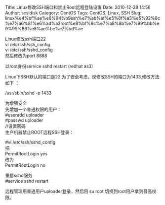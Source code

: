 Title: Linux修改SSH端口和禁止Root远程登陆设置
Date: 2010-12-28 14:56
Author: scsidisk
Category: CentOS
Tags: CentOS, Linux, SSH
Slug: linux%e4%bf%ae%e6%94%b9ssh%e7%ab%af%e5%8f%a3%e5%92%8c%e7%a6%81%e6%ad%a2root%e8%bf%9c%e7%a8%8b%e7%99%bb%e9%99%86%e8%ae%be%e7%bd%ae

Linux修改ssh端口22  
vi /etc/ssh/ssh\_config  
vi /etc/ssh/sshd\_config  
然后修改为port 8888

以root身份service sshd restart (redhat as3)

Linux下SSH默认的端口是22,为了安全考虑，现修改SSH的端口为1433,修改方法如下
：

/usr/sbin/sshd -p 1433

为增强安全  
先增加一个普通权限的用户：  
\#useradd uploader  
\#passwd uploader  
//设置密码  
生产机器禁止ROOT远程SSH登录：

\#vi /etc/ssh/sshd\_config  
把  
PermitRootLogin yes  
改为  
PermitRootLogin no

重启sshd服务  
\#service sshd restart

远程管理用普通用户uploader登录，然后用 su root
切换到root用户拿到最高权限。
